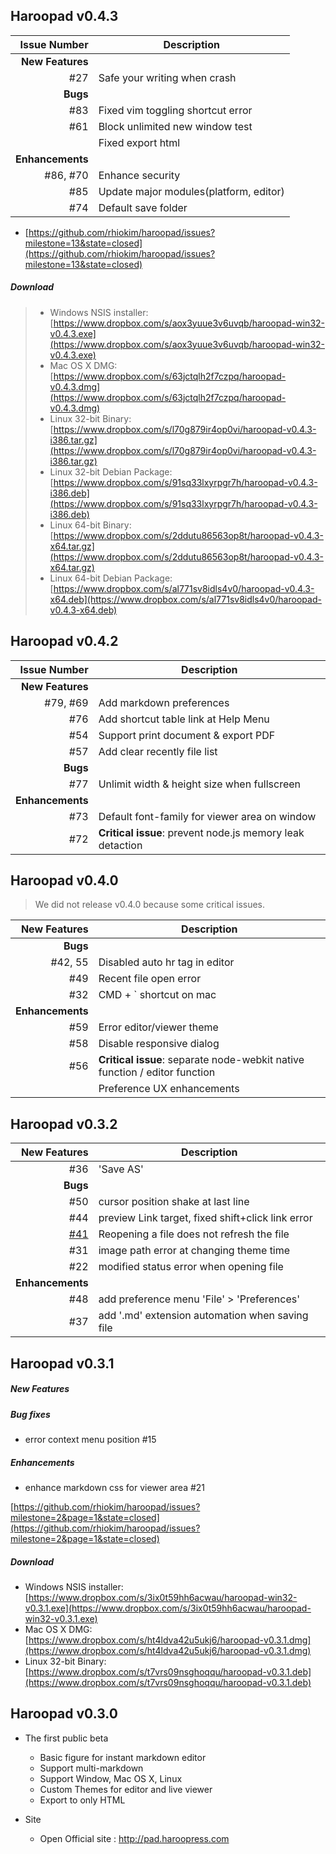 ## Haroopad v0.4.3

Issue Number     | Description
----------------:|-----------------------------------------------
**New Features** |
#27              | Safe your writing when crash
**Bugs**         | 
#83              | Fixed vim toggling shortcut error
#61              | Block unlimited new window test
                 | Fixed export html
**Enhancements** |
#86, #70         | Enhance security
#85              | Update major modules(platform, editor)
#74              | Default save folder

* [https://github.com/rhiokim/haroopad/issues?milestone=13&state=closed](https://github.com/rhiokim/haroopad/issues?milestone=13&state=closed)

##### Download
> * Windows NSIS installer:[https://www.dropbox.com/s/aox3yuue3v6uvqb/haroopad-win32-v0.4.3.exe](https://www.dropbox.com/s/aox3yuue3v6uvqb/haroopad-win32-v0.4.3.exe)
> * Mac OS X DMG: [https://www.dropbox.com/s/63jctqlh2f7czpq/haroopad-v0.4.3.dmg](https://www.dropbox.com/s/63jctqlh2f7czpq/haroopad-v0.4.3.dmg)
> * Linux 32-bit Binary:[https://www.dropbox.com/s/l70g879ir4op0vi/haroopad-v0.4.3-i386.tar.gz](https://www.dropbox.com/s/l70g879ir4op0vi/haroopad-v0.4.3-i386.tar.gz)
> * Linux 32-bit Debian Package:[https://www.dropbox.com/s/91sq33lxyrpgr7h/haroopad-v0.4.3-i386.deb](https://www.dropbox.com/s/91sq33lxyrpgr7h/haroopad-v0.4.3-i386.deb)
> * Linux 64-bit Binary:[https://www.dropbox.com/s/2ddutu86563op8t/haroopad-v0.4.3-x64.tar.gz](https://www.dropbox.com/s/2ddutu86563op8t/haroopad-v0.4.3-x64.tar.gz)
> * Linux 64-bit Debian Package:[https://www.dropbox.com/s/al771sv8idls4v0/haroopad-v0.4.3-x64.deb](https://www.dropbox.com/s/al771sv8idls4v0/haroopad-v0.4.3-x64.deb)


## Haroopad v0.4.2

Issue Number     | Description
----------------:|-----------------------------------------------
**New Features** |
#79, #69         | Add markdown preferences
#76              | Add shortcut table link at Help Menu
#54              | Support print document & export PDF
#57              | Add clear recently file list
**Bugs**         | 
#77              | Unlimit width & height size when fullscreen
**Enhancements** |
#73              | Default font-family for viewer area on window
#72              | **Critical issue**: prevent node.js memory leak detaction

<!--
##### Download
> * Windows NSIS installer:[https://www.dropbox.com/s/3ix0t59hh6acwau/haroopad-win32-v0.3.1.exe](https://www.dropbox.com/s/3ix0t59hh6acwau/haroopad-win32-v0.3.1.exe)
> * Mac OS X DMG: [https://www.dropbox.com/s/ht4ldva42u5ukj6/haroopad-v0.3.1.dmg](https://www.dropbox.com/s/ht4ldva42u5ukj6/haroopad-v0.3.1.dmg)
> * Linux 32-bit Binary:[https://www.dropbox.com/s/t7vrs09nsghoqqu/haroopad-v0.3.1.deb](https://www.dropbox.com/s/t7vrs09nsghoqqu/haroopad-v0.3.1.deb)
> * Linux 64-bit Binary:[https://www.dropbox.com/s/t7vrs09nsghoqqu/haroopad-v0.3.1.deb](https://www.dropbox.com/s/t7vrs09nsghoqqu/haroopad-v0.3.1.deb)
> * Linux 32-bit Debian Package:[https://www.dropbox.com/s/t7vrs09nsghoqqu/haroopad-v0.3.1.deb](https://www.dropbox.com/s/t7vrs09nsghoqqu/haroopad-v0.3.1.deb)
> * Linux 64-bit Debian Package:[https://www.dropbox.com/s/t7vrs09nsghoqqu/haroopad-v0.3.1.deb](https://www.dropbox.com/s/t7vrs09nsghoqqu/haroopad-v0.3.1.deb)
-->

## Haroopad v0.4.0

> We did not release v0.4.0 because some critical issues.

New Features     | Description
----------------:|-----------------------------------------------
**Bugs**         | 
#42, 55          | Disabled auto hr tag in editor
#49              | Recent file open error
#32              | CMD + ` shortcut on mac
**Enhancements** |
#59              | Error editor/viewer theme
#58              | Disable responsive dialog
#56              | **Critical issue**: separate node-webkit native function / editor function
                 | Preference UX enhancements

## Haroopad v0.3.2

New Features    | Description
---------------:|-----------------------------------------------
#36             | 'Save AS'
**Bugs**        | 
#50             | cursor position shake at last line
#44             | preview Link target, fixed shift+click link error
[#41][41]       | Reopening a file does not refresh the file 
#31             | image path error at changing theme time
#22             | modified status error when opening file
**Enhancements**|
#48             | add preference menu 'File' > 'Preferences'
#37             | add '.md' extension automation when saving file 

## Haroopad v0.3.1

##### New Features
##### Bug fixes

* error context menu position #15

##### Enhancements

* enhance markdown css for viewer area #21


[https://github.com/rhiokim/haroopad/issues?milestone=2&page=1&state=closed](https://github.com/rhiokim/haroopad/issues?milestone=2&page=1&state=closed)

##### Download
* Windows NSIS installer:[https://www.dropbox.com/s/3ix0t59hh6acwau/haroopad-win32-v0.3.1.exe](https://www.dropbox.com/s/3ix0t59hh6acwau/haroopad-win32-v0.3.1.exe)
* Mac OS X DMG: [https://www.dropbox.com/s/ht4ldva42u5ukj6/haroopad-v0.3.1.dmg](https://www.dropbox.com/s/ht4ldva42u5ukj6/haroopad-v0.3.1.dmg)
* Linux 32-bit Binary:[https://www.dropbox.com/s/t7vrs09nsghoqqu/haroopad-v0.3.1.deb](https://www.dropbox.com/s/t7vrs09nsghoqqu/haroopad-v0.3.1.deb)

## Haroopad v0.3.0

* The first public beta
	- Basic figure for instant markdown editor
	- Support multi-markdown
	- Support Window, Mac OS X, Linux
	- Custom Themes for editor and live viewer
	- Export to only HTML

* Site
	- Open Official site : http://pad.haroopress.com
  
[41]: https://github.com/rhiokim/haroopad/issues/41
